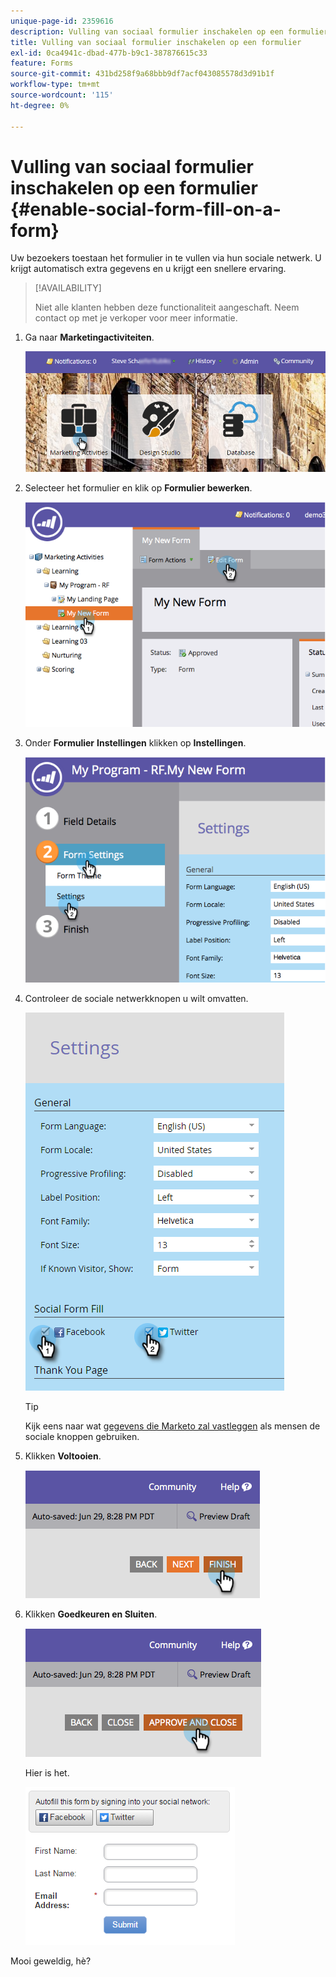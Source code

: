```yaml
---
unique-page-id: 2359616
description: Vulling van sociaal formulier inschakelen op een formulier - Marketo Docs - Productdocumentatie
title: Vulling van sociaal formulier inschakelen op een formulier
exl-id: 0ca4941c-dbad-477b-b9c1-387876615c33
feature: Forms
source-git-commit: 431bd258f9a68bbb9df7acf043085578d3d91b1f
workflow-type: tm+mt
source-wordcount: '115'
ht-degree: 0%

---
```


# Vulling van sociaal formulier inschakelen op een formulier {#enable-social-form-fill-on-a-form}

Uw bezoekers toestaan het formulier in te vullen via hun sociale netwerk. U krijgt automatisch extra gegevens en u krijgt een snellere ervaring.

>[!AVAILABILITY]
>
>Niet alle klanten hebben deze functionaliteit aangeschaft. Neem contact op met je verkoper voor meer informatie.

1. Ga naar **Marketingactiviteiten**.

   ![](assets/login-marketing-activities-1.png)

1. Selecteer het formulier en klik op **Formulier bewerken**.

   ![](assets/image2014-9-15-16-3a35-3a54.png)

1. Onder **Formulier** **Instellingen** klikken op **Instellingen**.

   ![](assets/image2014-9-15-16-3a36-3a4.png)

1. Controleer de sociale netwerkknopen u wilt omvatten.

   ![](assets/image2016-4-28-16-3a38-3a58.png)

   >[!TIP]
   >
   >Kijk eens naar wat [gegevens die Marketo zal vastleggen](/help/marketo/product-docs/demand-generation/social/social-functions/manage-social-profile-data.md) als mensen de sociale knoppen gebruiken.

1. Klikken **Voltooien**.

   ![](assets/image2014-9-15-16-3a36-3a26.png)

1. Klikken **Goedkeuren en Sluiten**.

   ![](assets/image2014-9-15-16-3a36-3a33.png)

   Hier is het.

   ![](assets/image2016-4-28-16-3a45-3a58.png)

Mooi geweldig, hè?
